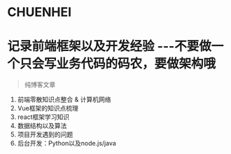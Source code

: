 # CHUENHEI
# 记录前端框架以及开发经验  ---不要做一个只会写业务代码的码农，要做架构哦
> 纯博客文章
1. 前端零散知识点整合 & 计算机网络
2. Vue框架的知识点梳理
3. react框架学习知识
4. 数据结构以及算法
5. 项目开发遇到的问题
6. 后台开发：Python以及node.js/java
